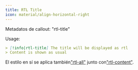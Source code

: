 ```yaml
---
title: RTL Title
icon: material/align-horizontal-right
---
```


Metadatos de callout: "rtl-title"

Usage:

```md
> [!info|rtl-title] The title will be displayed as rtl
> Content is shown as usual
```

El estilo en sí se aplica también["rtl-all"](../combined-styling/page-11.md)
junto con["rtl-content"](../content-styling/page-1.md).


